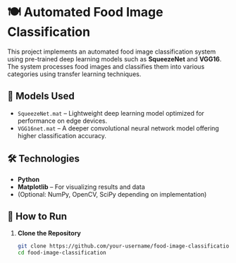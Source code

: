 # 🍽️ Automated Food Image Classification

This project implements an automated food image classification system using pre-trained deep learning models such as **SqueezeNet** and **VGG16**. The system processes food images and classifies them into various categories using transfer learning techniques.

## 📂 Models Used

- `SqueezeNet.mat` – Lightweight deep learning model optimized for performance on edge devices.
- `VGG16net.mat` – A deeper convolutional neural network model offering higher classification accuracy.

## 🛠️ Technologies

- **Python**
- **Matplotlib** – For visualizing results and data
- (Optional: NumPy, OpenCV, SciPy depending on implementation)

## 🚀 How to Run

1. **Clone the Repository**
   ```bash
   git clone https://github.com/your-username/food-image-classification.git
   cd food-image-classification
